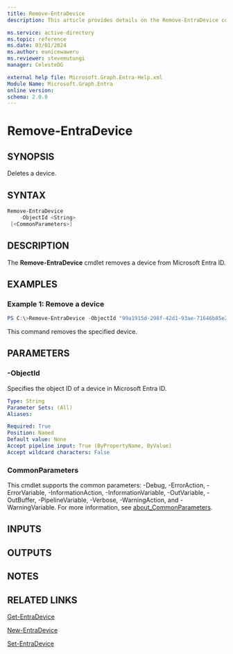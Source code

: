 ```yaml
---
title: Remove-EntraDevice
description: This article provides details on the Remove-EntraDevice command.

ms.service: active-directory
ms.topic: reference
ms.date: 03/01/2024
ms.author: eunicewaweru
ms.reviewer: stevemutungi
manager: CelesteDG

external help file: Microsoft.Graph.Entra-Help.xml
Module Name: Microsoft.Graph.Entra
online version:
schema: 2.0.0
---
```


# Remove-EntraDevice

## SYNOPSIS
Deletes a device.

## SYNTAX

```powershell
Remove-EntraDevice 
    -ObjectId <String>
 [<CommonParameters>]
```

## DESCRIPTION
The **Remove-EntraDevice** cmdlet removes a device from Microsoft Entra ID.

## EXAMPLES

### Example 1: Remove a device
```powershell
PS C:\>Remove-EntraDevice -ObjectId "99a1915d-298f-42d1-93ae-71646b85e2fa"
```

This command removes the specified device.

## PARAMETERS

### -ObjectId
Specifies the object ID of a device in Microsoft Entra ID.

```yaml
Type: String
Parameter Sets: (All)
Aliases:

Required: True
Position: Named
Default value: None
Accept pipeline input: True (ByPropertyName, ByValue)
Accept wildcard characters: False
```

### CommonParameters
This cmdlet supports the common parameters: -Debug, -ErrorAction, -ErrorVariable, -InformationAction, -InformationVariable, -OutVariable, -OutBuffer, -PipelineVariable, -Verbose, -WarningAction, and -WarningVariable. For more information, see [about_CommonParameters](https://go.microsoft.com/fwlink/?LinkID=113216).

## INPUTS

## OUTPUTS

## NOTES

## RELATED LINKS

[Get-EntraDevice](Get-EntraDevice.md)

[New-EntraDevice](New-EntraDevice.md)

[Set-EntraDevice](Set-EntraDevice.md)

